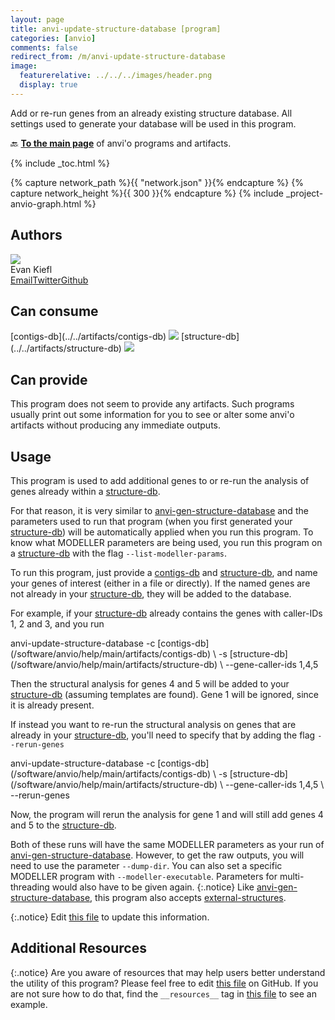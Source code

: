 ```yaml
---
layout: page
title: anvi-update-structure-database [program]
categories: [anvio]
comments: false
redirect_from: /m/anvi-update-structure-database
image:
  featurerelative: ../../../images/header.png
  display: true
---
```


Add or re-run genes from an already existing structure database. All settings used to generate your database will be used in this program.

🔙 **[To the main page](../../)** of anvi'o programs and artifacts.


{% include _toc.html %}
<div id="svg" class="subnetwork"></div>
{% capture network_path %}{{ "network.json" }}{% endcapture %}
{% capture network_height %}{{ 300 }}{% endcapture %}
{% include _project-anvio-graph.html %}


## Authors

<div class="page-author"><div class="page-author-info"><div class="page-person-photo"><img class="page-person-photo-img" src="../../images/authors/ekiefl.jpg" /></div><div class="page-person-info-box"><span class="page-author-name">Evan Kiefl</span><div class="page-author-social-box"><a href="mailto:kiefl.evan@gmail.com" class="person-social" target="_blank"><i class="fa fa-fw fa-envelope-square"></i>Email</a><a href="http://twitter.com/evankiefl" class="person-social" target="_blank"><i class="fa fa-fw fa-twitter-square"></i>Twitter</a><a href="http://github.com/ekiefl" class="person-social" target="_blank"><i class="fa fa-fw fa-github"></i>Github</a></div></div></div></div>



## Can consume


<p style="text-align: left" markdown="1"><span class="artifact-r">[contigs-db](../../artifacts/contigs-db) <img src="../../images/icons/DB.png" class="artifact-icon-mini" /></span> <span class="artifact-r">[structure-db](../../artifacts/structure-db) <img src="../../images/icons/DB.png" class="artifact-icon-mini" /></span></p>


## Can provide


This program does not seem to provide any artifacts. Such programs usually print out some information for you to see or alter some anvi'o artifacts without producing any immediate outputs.


## Usage


This program is used to add additional genes to or re-run the analysis of genes already within a <span class="artifact-n">[structure-db](/software/anvio/help/main/artifacts/structure-db)</span>.

For that reason, it is very similar to <span class="artifact-n">[anvi-gen-structure-database](/software/anvio/help/main/programs/anvi-gen-structure-database)</span> and the parameters used to run that program (when you first generated your <span class="artifact-n">[structure-db](/software/anvio/help/main/artifacts/structure-db)</span>) will be automatically applied when you run this program. To know what MODELLER parameters are being used, you run this program on a <span class="artifact-n">[structure-db](/software/anvio/help/main/artifacts/structure-db)</span> with the flag `--list-modeller-params`. 

To run this program, just provide a <span class="artifact-n">[contigs-db](/software/anvio/help/main/artifacts/contigs-db)</span> and <span class="artifact-n">[structure-db](/software/anvio/help/main/artifacts/structure-db)</span>, and name your genes of interest (either in a file or directly). If the named genes are not already in your <span class="artifact-n">[structure-db](/software/anvio/help/main/artifacts/structure-db)</span>, they will be added to the database. 

For example, if your <span class="artifact-n">[structure-db](/software/anvio/help/main/artifacts/structure-db)</span> already contains the genes with caller-IDs 1, 2 and 3, and you run

<div class="codeblock" markdown="1">
anvi&#45;update&#45;structure&#45;database &#45;c <span class="artifact&#45;n">[contigs&#45;db](/software/anvio/help/main/artifacts/contigs&#45;db)</span> \
                               &#45;s <span class="artifact&#45;n">[structure&#45;db](/software/anvio/help/main/artifacts/structure&#45;db)</span> \
                               &#45;&#45;gene&#45;caller&#45;ids 1,4,5
</div>

Then the structural analysis for genes 4 and 5 will be added to your <span class="artifact-n">[structure-db](/software/anvio/help/main/artifacts/structure-db)</span> (assuming templates are found). Gene 1 will be ignored, since it is already present.

If instead you want to re-run the structural analysis on genes that are already in your <span class="artifact-n">[structure-db](/software/anvio/help/main/artifacts/structure-db)</span>, you'll need to specify that by adding the flag `--rerun-genes`

<div class="codeblock" markdown="1">
anvi&#45;update&#45;structure&#45;database &#45;c <span class="artifact&#45;n">[contigs&#45;db](/software/anvio/help/main/artifacts/contigs&#45;db)</span> \
                               &#45;s <span class="artifact&#45;n">[structure&#45;db](/software/anvio/help/main/artifacts/structure&#45;db)</span> \
                               &#45;&#45;gene&#45;caller&#45;ids 1,4,5 \
                               &#45;&#45;rerun&#45;genes
</div>

Now, the program will rerun the analysis for gene 1 and will still add genes 4 and 5 to the <span class="artifact-n">[structure-db](/software/anvio/help/main/artifacts/structure-db)</span>. 

Both of these runs will have the same MODELLER parameters as your run of <span class="artifact-n">[anvi-gen-structure-database](/software/anvio/help/main/programs/anvi-gen-structure-database)</span>. However, to get the raw outputs, you will need to use the parameter `--dump-dir`. You can also set a specific MODELLER program with `--modeller-executable`. Parameters for multi-threading would also have to be given again.
{:.notice}
Like <span class="artifact-n">[anvi-gen-structure-database](/software/anvio/help/main/programs/anvi-gen-structure-database)</span>, this program also accepts <span class="artifact-n">[external-structures](/software/anvio/help/main/artifacts/external-structures)</span>.


{:.notice}
Edit [this file](https://github.com/merenlab/anvio/tree/master/anvio/docs/programs/anvi-update-structure-database.md) to update this information.


## Additional Resources



{:.notice}
Are you aware of resources that may help users better understand the utility of this program? Please feel free to edit [this file](https://github.com/merenlab/anvio/tree/master/bin/anvi-update-structure-database) on GitHub. If you are not sure how to do that, find the `__resources__` tag in [this file](https://github.com/merenlab/anvio/blob/master/bin/anvi-interactive) to see an example.
